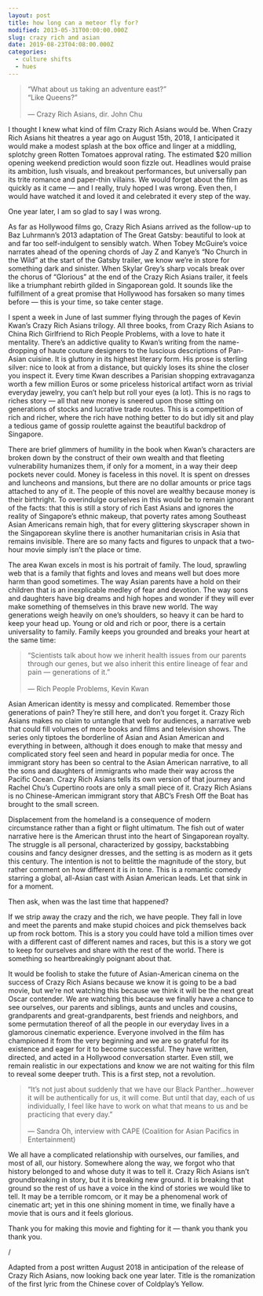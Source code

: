 ```yaml
---
layout: post
title: how long can a meteor fly for?
modified: 2013-05-31T00:00:00.000Z
slug: crazy rich and asian
date: 2019-08-23T04:08:00.000Z
categories:
  - culture shifts
  - hues
---
```

> “What about us taking an adventure east?” <br /> “Like Queens?” <br /> <br /> — Crazy Rich Asians, dir. John Chu

I thought I knew what kind of film Crazy Rich Asians would be.
When Crazy Rich Asians hit theatres a year ago on August 15th, 2018, I anticipated it would make a modest splash at the box office and linger at a middling, splotchy green Rotten Tomatoes approval rating. The estimated $20 million opening weekend prediction would soon fizzle out. Headlines would praise its ambition, lush visuals, and breakout performances, but universally pan its trite romance and paper-thin villains. We would forget about the film as quickly as it came — and I really, truly hoped I was wrong. Even then, I would have watched it and loved it and celebrated it every step of the way.

One year later, I am so glad to say I was wrong.

<!--more-->

As far as Hollywood films go, Crazy Rich Asians arrived as the follow-up to Baz Luhrmann’s 2013 adaptation of The Great Gatsby: beautiful to look at and far too self-indulgent to sensibly watch. When Tobey McGuire’s voice narrates ahead of the opening chords of Jay Z and Kanye’s “No Church in the Wild” at the start of the Gatsby trailer, we know we’re in store for something dark and sinister. When Skylar Grey’s sharp vocals break over the chorus of “Glorious” at the end of the Crazy Rich Asians trailer, it feels like a triumphant rebirth gilded in Singaporean gold. It sounds like the fulfillment of a great promise that Hollywood has forsaken so many times before — this is your time, so take center stage.

I spent a week in June of last summer flying through the pages of Kevin Kwan’s Crazy Rich Asians trilogy. All three books, from Crazy Rich Asians to China Rich Girlfriend to Rich People Problems, with a love to hate it mentality. There’s an addictive quality to Kwan’s writing from the name-dropping of haute couture designers to the luscious descriptions of Pan-Asian cuisine. It is gluttony in its highest literary form. His prose is sterling silver: nice to look at from a distance, but quickly loses its shine the closer you inspect it. Every time Kwan describes a Parisian shopping extravaganza worth a few million Euros or some priceless historical artifact worn as trivial everyday jewelry, you can’t help but roll your eyes (a lot). This is no rags to riches story — all that new money is sneered upon those sitting on generations of stocks and lucrative trade routes. This is a competition of rich and richer, where the rich have nothing better to do but idly sit and play a tedious game of gossip roulette against the beautiful backdrop of Singapore.

There are brief glimmers of humility in the book when Kwan’s characters are broken down by the construct of their own wealth and that fleeting vulnerability humanizes them, if only for a moment, in a way their deep pockets never could. Money is faceless in this novel. It is spent on dresses and luncheons and mansions, but there are no dollar amounts or price tags attached to any of it. The people of this novel are wealthy because money is their birthright. To overindulge ourselves in this would be to remain ignorant of the facts: that this is still a story of rich East Asians and ignores the reality of Singapore’s ethnic makeup, that poverty rates among Southeast Asian Americans remain high, that for every glittering skyscraper shown in the Singaporean skyline there is another humanitarian crisis in Asia that remains invisible. There are so many facts and figures to unpack that a two-hour movie simply isn’t the place or time.

The area Kwan excels in most is his portrait of family. The loud, sprawling web that is a family that fights and loves and means well but does more harm than good sometimes. The way Asian parents have a hold on their children that is an inexplicable medley of fear and devotion. The way sons and daughters have big dreams and high hopes and wonder if they will ever make something of themselves in this brave new world. The way generations weigh heavily on one’s shoulders, so heavy it can be hard to keep your head up. Young or old and rich or poor, there is a certain universality to family. Family keeps you grounded and breaks your heart at the same time:

> “Scientists talk about how we inherit health issues from our parents through our genes, but we also inherit this entire lineage of fear and pain — generations of it.” <br /> <br /> — Rich People Problems, Kevin Kwan

Asian American identity is messy and complicated. Remember those generations of pain? They’re still here, and don’t you forget it. Crazy Rich Asians makes no claim to untangle that web for audiences, a narrative web that could fill volumes of more books and films and television shows. The series only tiptoes the borderline of Asian and Asian American and everything in between, although it does enough to make that messy and complicated story feel seen and heard in popular media for once. The immigrant story has been so central to the Asian American narrative, to all the sons and daughters of immigrants who made their way across the Pacific Ocean. Crazy Rich Asians tells its own version of that journey and Rachel Chu’s Cupertino roots are only a small piece of it. Crazy Rich Asians is no Chinese-American immigrant story that ABC’s Fresh Off the Boat has brought to the small screen. 

Displacement from the homeland is a consequence of modern circumstance rather than a fight or flight ultimatum. The fish out of water narrative here is the American thrust into the heart of Singaporean royalty. The struggle is all personal, characterized by gossipy, backstabbing cousins and fancy designer dresses, and the setting is as modern as it gets this century. The intention is not to belittle the magnitude of the story, but rather comment on how different it is in tone. This is a romantic comedy starring a global, all-Asian cast with Asian American leads. Let that sink in for a moment.

Then ask, when was the last time that happened?

If we strip away the crazy and the rich, we have people. They fall in love and meet the parents and make stupid choices and pick themselves back up from rock bottom. This is a story you could have told a million times over with a different cast of different names and races, but this is a story we got to keep for ourselves and share with the rest of the world. There is something so heartbreakingly poignant about that.

It would be foolish to stake the future of Asian-American cinema on the success of Crazy Rich Asians because we know it is going to be a bad movie, but we’re not watching this because we think it will be the next great Oscar contender. We are watching this because we finally have a chance to see ourselves, our parents and siblings, aunts and uncles and cousins, grandparents and great-grandparents, best friends and neighbors, and some permutation thereof of all the people in our everyday lives in a glamorous cinematic experience. Everyone involved in the film has championed it from the very beginning and we are so grateful for its existence and eager for it to become successful. They have written, directed, and acted in a Hollywood conversation starter. Even still, we remain realistic in our expectations and know we are not waiting for this film to reveal some deeper truth. This is a first step, not a revolution.

> “It’s not just about suddenly that we have our Black Panther…however it will be authentically for us, it will come. But until that day, each of us individually, I feel like have to work on what that means to us and be practicing that every day.” <br /> <br /> — Sandra Oh, interview with CAPE (Coalition for Asian Pacifics in Entertainment)

We all have a complicated relationship with ourselves, our families, and most of all, our history. Somewhere along the way, we forgot who that history belonged to and whose duty it was to tell it. Crazy Rich Asians isn’t groundbreaking in story, but it is breaking new ground. It is breaking that ground so the rest of us have a voice in the kind of stories we would like to tell. It may be a terrible romcom, or it may be a phenomenal work of cinematic art; yet in this one shining moment in time, we finally have a movie that is ours and it feels glorious.

Thank you for making this movie and fighting for it — thank you thank you thank you.

/

Adapted from a post written August 2018 in anticipation of the release of Crazy Rich Asians, now looking back one year later. Title is the romanization of the first lyric from the Chinese cover of Coldplay’s Yellow.